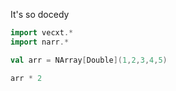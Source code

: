 It's so docedy

```scala mdoc
import vecxt.*
import narr.*

val arr = NArray[Double](1,2,3,4,5)

arr * 2

```